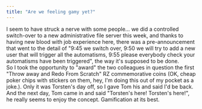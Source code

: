 ```yaml
---
title: "Are we feeling gamy yet?"
---
```


<p>I seem to have struck a nerve with some people… we did a controlled switch-over to a new administrative file server this week, and thanks to having new blood with job experience here, there was a pre-announcement that went to the detail of "9:45 we switch over, 9:50 we will try to add a new user that will trigger all the automatisms, 9:55 please everybody check your automatisms have been triggered", the way it's supposed to be done.
<br/>
So I took the opportunity to "award" the two colleagues in question the first "Throw away and Redo From Scratch" RZ commemorative coins (OK, cheap poker chips with stickers on them, hey, I'm doing this out of my pocket as a joke.). Only it was Torsten's day off, so I gave  Tom his and said I'd be back. And the next day, Tom came in and said "Torsten's here! Torsten's here!", he really seems to enjoy the concept. Gamification at its best.
<br/>
<a target="_blank" href="http://ic.pics.livejournal.com/brotherelf/664118/11557/11557_original.jpg"><img src="http://ic.pics.livejournal.com/brotherelf/664118/11557/11557_300.jpg" alt="" title=""></a></p>
